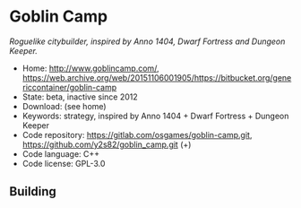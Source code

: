 # Goblin Camp

_Roguelike citybuilder, inspired by Anno 1404, Dwarf Fortress and Dungeon Keeper._

- Home: http://www.goblincamp.com/, https://web.archive.org/web/20151106001905/https://bitbucket.org/genericcontainer/goblin-camp
- State: beta, inactive since 2012
- Download: (see home)
- Keywords: strategy, inspired by Anno 1404 + Dwarf Fortress + Dungeon Keeper
- Code repository: https://gitlab.com/osgames/goblin-camp.git, https://github.com/y2s82/goblin_camp.git (+)
- Code language: C++
- Code license: GPL-3.0

## Building
